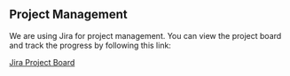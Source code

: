 ## Project Management

We are using Jira for project management. You can view the project board and track the progress by following this link:

[Jira Project Board](https://phpajx.atlassian.net/jira/core/projects/FR/board)
